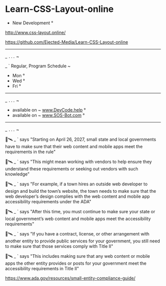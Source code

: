 # Learn-CSS-Layout-online
- New Development °


http://www.css-layout.online/

https://github.com/Ejected-Media/Learn-CSS-Layout-online


---  

_ ` ... ` ~

_ ` Regular, Program Schedule ~
- Mon °
- Wed °
- Fri °

--- 
_ `...` ~

+ available on ~ www.DevCode.help °
+ available on ~ www.SOS-Bot.com °




--- 

_ ` ... ` ~

🐝🛰️ _ ` says "Starting on April 26, 2027, small state and local governments have to make sure that their web content and mobile apps meet the requirements in the rule"

🐝🛰️ _ ` says "This might mean working with vendors to help ensure they understand these requirements or seeking out vendors with such knowledge"

🐝🛰️ _ ` says "For example, if a town hires an outside web developer to design and build the town’s website, the town needs to make sure that the web developer’s design complies with the web content and mobile app accessibility requirements under the ADA" 

🐝🛰️ _ ` says "After this time, you must continue to make sure your state or local government’s web content and mobile apps meet the accessibility requirements"

🐝🛰️ _ ` says "If you have a contract, license, or other arrangement with another entity to provide public services for your government, you still need to make sure that those services comply with Title II"

🐝🛰️ _ ` says "This includes making sure that any web content or mobile apps the other entity provides or posts for your government meet the accessibility requirements in Title II"

https://www.ada.gov/resources/small-entity-compliance-guide/



